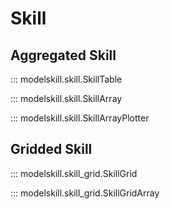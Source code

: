 # Skill

## Aggregated Skill

::: modelskill.skill.SkillTable

::: modelskill.skill.SkillArray

::: modelskill.skill.SkillArrayPlotter

## Gridded Skill

::: modelskill.skill_grid.SkillGrid

::: modelskill.skill_grid.SkillGridArray